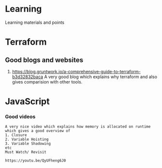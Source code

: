 # Learning
Learning materials and points 


# Terraform

## Good blogs and websites

1. https://blog.gruntwork.io/a-comprehensive-guide-to-terraform-b3d32832baca
	A very good blog which explains why terraform and also gives comparision with other tools.
	
# JavaScript

### Good videos
	A very nice video which explains how memory is allocated on runtime which gives a good overview of 
	1. Closure
	2. Variable Hoisting
	3. Variable Shadowing
	etc 
	Must Watch/ Revisit
	
	https://youtu.be/QyUFheng6J0
